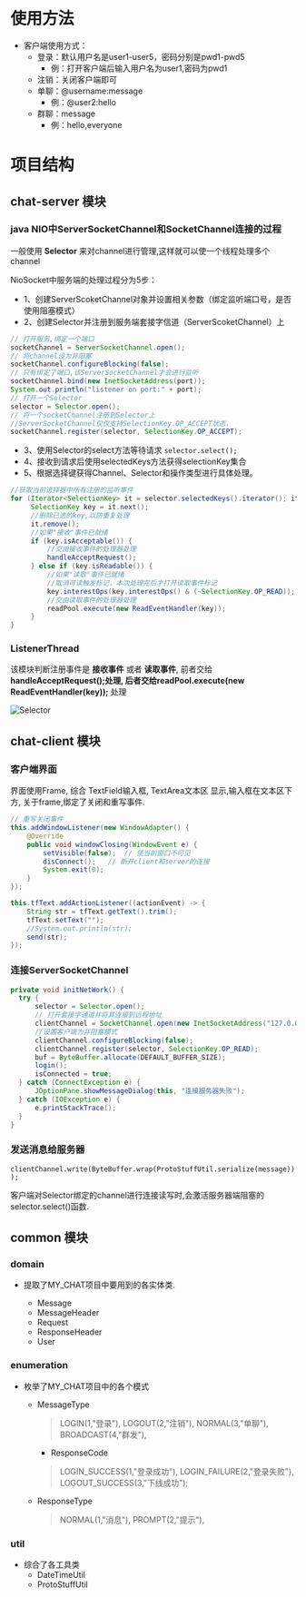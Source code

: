 # 使用方法

- 客户端使用方式：
   - 登录：默认用户名是user1-user5，密码分别是pwd1-pwd5
        - 例：打开客户端后输入用户名为user1,密码为pwd1
   - 注销：关闭客户端即可
   - 单聊：@username:message
        - 例：@user2:hello
   - 群聊：message
        -  例：hello,everyone


# 项目结构

## chat-server 模块

### java NIO中ServerSocketChannel和SocketChannel连接的过程

一般使用 **Selector** 来对channel进行管理,这样就可以使一个线程处理多个channel

NioSocket中服务端的处理过程分为5步：
* 1、创建ServerScoketChannel对象并设置相关参数（绑定监听端口号，是否使用阻塞模式）
* 2、创建Selector并注册到服务端套接字信道（ServerScoketChannel）上
```java
// 打开服务,绑定一个端口
socketChannel = ServerSocketChannel.open();
// 将channel设为非阻塞
socketChannel.configureBlocking(false);
// 只有绑定了端口,该ServerSocketChannel才会进行监听
socketChannel.bind(new InetSocketAddress(port));
System.out.println("listener on port:" + port);
// 打开一个Selector
selector = Selector.open();
// 将一个socketChannel注册到Selector上
//ServerSocketChannel仅仅支持SelectionKey.OP_ACCEPT状态，
socketChannel.register(selector, SelectionKey.OP_ACCEPT);
```

* 3、使用Selector的select方法等待请求
  `selector.select();`
* 4、接收到请求后使用selectedKeys方法获得selectionKey集合
* 5、根据选择键获得Channel、Selector和操作类型进行具体处理。
```java
//获取当前选择器中所有注册的监听事件
for (Iterator<SelectionKey> it = selector.selectedKeys().iterator(); it.hasNext(); ) {
     SelectionKey key = it.next();
     //删除已选的key,以防重复处理 
     it.remove();
     //如果"接收"事件已就绪
     if (key.isAcceptable()) {
         //交由接收事件的处理器处理
         handleAcceptRequest();
     } else if (key.isReadable()) {
         //如果"读取"事件已就绪
         //取消可读触发标记，本次处理完后才打开读取事件标记
         key.interestOps(key.interestOps() & (~SelectionKey.OP_READ));
         //交由读取事件的处理器处理
         readPool.execute(new ReadEventHandler(key));
     }
}
```

### ListenerThread
该模块判断注册事件是 **接收事件**  或者 **读取事件**, 前者交给**handleAcceptRequest();**处理, 后者交给**readPool.execute(new ReadEventHandler(key));** 处理



![Selector](D:\code\项目\Tomcat\MY_CHAT\Selector.png)



## chat-client 模块

### 客户端界面

界面使用Frame, 综合 TextField输入框, TextArea文本区 显示,输入框在文本区下方,  关于frame,绑定了关闭和重写事件.

```java
// 重写关闭事件
this.addWindowListener(new WindowAdapter() {
    @Override
    public void windowClosing(WindowEvent e) {
        setVisible(false);  // 使当前窗口不可见
        disConnect();   // 断开client和server的连接
        System.exit(0);
    }
});

this.tfText.addActionListener((actionEvent) -> {
    String str = tfText.getText().trim();
    tfText.setText("");
	//System.out.println(str);
    send(str);
});
```



### 连接ServerSocketChannel

```java
private void initNetWork() {
  try {
      selector = Selector.open();
      // 打开套接字通道并将其连接到远程地址
      clientChannel = SocketChannel.open(new InetSocketAddress("127.0.0.1", 9000));
      //设置客户端为非阻塞模式
      clientChannel.configureBlocking(false);
      clientChannel.register(selector, SelectionKey.OP_READ);
      buf = ByteBuffer.allocate(DEFAULT_BUFFER_SIZE);
      login();
      isConnected = true;
  } catch (ConnectException e) {
      JOptionPane.showMessageDialog(this, "连接服务器失败");
  } catch (IOException e) {
      e.printStackTrace();
  }
}
```

### 发送消息给服务器

`clientChannel.write(ByteBuffer.wrap(ProtoStuffUtil.serialize(message)));`

客户端对Selector绑定的channel进行连接读写时,会激活服务器端阻塞的selector.select()函数. 

## common 模块
### domain
 - 提取了MY_CHAT项目中要用到的各实体类.

    - Message 
    - MessageHeader
    - Request
    - ResponseHeader
    - User
### enumeration
- 枚举了MY_CHAT项目中的各个模式
  - MessageType
	
    > LOGIN(1,"登录"),
    > LOGOUT(2,"注销"),
    > NORMAL(3,"单聊"),
    > BROADCAST(4,"群发"),
    
	- ResponseCode
    
    > LOGIN_SUCCESS(1,"登录成功"),
    > LOGIN_FAILURE(2,"登录失败"),
    > LOGOUT_SUCCESS(3,"下线成功");
    
  - ResponseType
  
    > NORMAL(1,"消息"),
    > PROMPT(2,"提示"),
    
### util
- 综合了各工具类
  - DateTimeUtil
  - ProtoStuffUtil


